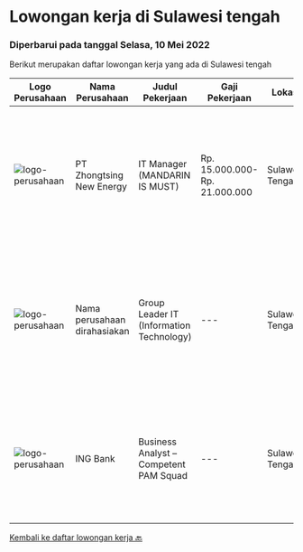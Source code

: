 
  # Lowongan kerja di Sulawesi tengah

  ### Diperbarui pada tanggal Selasa, 10 Mei 2022

  Berikut merupakan daftar lowongan kerja yang ada di Sulawesi tengah

  |Logo Perusahaan | Nama Perusahaan | Judul Pekerjaan | Gaji Pekerjaan | Lokasi | Deskripsi | Tanggal diunggah | Pranala |
  | -------------- | --------------- | --------------- | --------- | --------- | -------------- | ------- | ----------- |
  |![logo-perusahaan](https://i.ibb.co/sqvTCh9/112815900-stock-vector-no-image-available-icon-flat-vector.webp)|PT Zhongtsing New Energy|IT Manager (MANDARIN IS MUST)|Rp. 15.000.000-Rp. 21.000.000|Sulawesi Tengah|Job Description : · Coordinating IT department to provide technology solutions based on company's needs to support company's operational system and...|Kamis, 05 Mei 2022|https://www.jobstreet.co.id/id/job/it-manager-mandarin-is-must-3867017?token=0~20c6e65a-2338-4a66-80ad-4815022c0392&sectionRank=1&jobId=jobstreet-id-job-3867017|
|![logo-perusahaan](https://i.ibb.co/sqvTCh9/112815900-stock-vector-no-image-available-icon-flat-vector.webp)|Nama perusahaan dirahasiakan|Group Leader IT (Information Technology)|---|Sulawesi Tengah|Pendidikan Minimal SMK Jaringan, D3/S1 Teknik Komputer, Sistem Informasi  Menguasai Troubleshooting Jaringan, Setting Router/Wifi, Firewall, dan...|Rabu, 13 April 2022|https://www.jobstreet.co.id/id/job/group-leader-it-information-technology-3854148?token=0~20c6e65a-2338-4a66-80ad-4815022c0392&sectionRank=2&jobId=jobstreet-id-job-3854148|
|![logo-perusahaan](https://i.ibb.co/sqvTCh9/112815900-stock-vector-no-image-available-icon-flat-vector.webp)|ING Bank|Business Analyst – Competent PAM Squad|---|Sulawesi Tengah|Discover ING BankAt ING we encourage you to `do your thing`, to do more of what you love. This is also the way we articulate our promise to offer...|Senin, 09 Mei 2022|https://www.jobstreet.co.id/id/job/business-analyst-competent-pam-squad-1031266952?token=0~20c6e65a-2338-4a66-80ad-4815022c0392&sectionRank=3&jobId=jobstreet-id-job-1031266952|


  [Kembali ke daftar lowongan kerja 🔙](../README.md#daftar-lowongan-kerja)
  